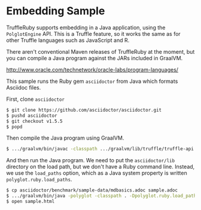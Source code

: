 # Embedding Sample

TruffleRuby supports embedding in a Java application, using the `PolglotEngine`
API. This is a Truffle feature, so it works the same as for other Truffle
languages such as JavaScript and R.

There aren't conventional Maven releases of TruffleRuby at the moment, but you
can compile a Java program against the JARs included in GraalVM.

http://www.oracle.com/technetwork/oracle-labs/program-languages/

This sample runs the Ruby gem `asciidoctor` from Java which formats Asciidoc
files.

First, clone `asciidoctor`

```bash
$ git clone https://github.com/asciidoctor/asciidoctor.git
$ pushd asciidoctor
$ git checkout v1.5.5
$ popd
```

Then compile the Java program using GraalVM.

```bash
$ .../graalvm/bin/javac -classpath .../graalvm/lib/truffle/truffle-api.jar Asciidoctor.java
```

And then run the Java program. We need to put the `asciidoctor/lib` directory on
the load path, but we don't have a Ruby command line. Instead, we use the
`load_paths` option, which as a Java system property is written
`polyglot.ruby.load_paths`.

```bash
$ cp asciidoctor/benchmark/sample-data/mdbasics.adoc sample.adoc
$ .../graalvm/bin/java -polyglot -classpath . -Dpolyglot.ruby.load_paths=asciidoctor/lib Asciidoctor sample.adoc
$ open sample.html
```
